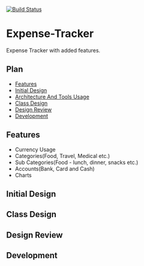 [![Build Status](https://travis-ci.org/vin0010/Expense-Tracker.svg?branch=master)](https://travis-ci.org/vin0010/Expense-Tracker)
# Expense-Tracker
Expense Tracker with added features.

## Plan
- [Features](#features)
- [Initial Design](#Initial-Design)
- [Architecture And Tools Usage](#Architecture-And-Tools-Usage)
- [Class Design](#Class-Design)
- [Design Review](#Design-Review)
- [Development](#Development)

## Features
 - Currency Usage
 - Categories(Food, Travel, Medical etc.)
 - Sub Categories(Food - lunch, dinner, snacks etc.)
 - Accounts(Bank, Card and Cash)
 - Charts

## Initial Design


## Class Design


## Design Review


## Development
